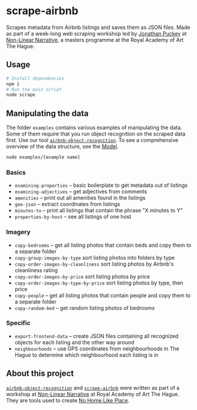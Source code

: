 # scrape-airbnb
Scrapes metadata from Airbnb listings and saves them as JSON files. Made as part of a week-long web scraping workshop led by [Jonathan Puckey](https://puckey.studio/) at [Non-Linear Narrative](https://www.kabk.nl/en/programmes/master/non-linear-narrative), a masters programme at the Royal Academy of Art The Hague.

## Usage

```bash
# Install dependencies
npm i
# Run the main script
node scrape
```

## Manipulating the data
The folder `examples` contains various examples of manipulating the data. Some of them require that you run object recognition on the scraped data first. Use our tool [`airbnb-object-recognition`](https://github.com/nonlinearnarrative/airbnb-object-recognition). To see a comprehensive overview of the data structure, see the [Model](https://github.com/nonlinearnarrative/scrape-airbnb/blob/master/Model.md).

```bash
node examples/[example name]
```

### Basics
- `examining-properties` – basic boilerplate to get metadata out of listings
- `examining-adjectives` – get adjectives from comments
- `amenities` – print out all amenities found in the listings
- `geo-json` – extract coordinates from listings
- `minutes-to` – print all listings that contain the phrase "X minutes to Y"
- `properties-by-host` – see all listings of one host

### Imagery
- `copy-bedrooms` – get all listing photos that contain beds and copy them to a separate folder
- `copy-group-images-by-type` sort listing photos into folders by type
- `copy-order-images-by-cleanliness` sort listing photos by Airbnb's cleanliness rating
- `copy-order-images-by-price` sort listing photos by price
- `copy-order-images-by-type-by-price` sort listing photos by type, then price
- `copy-people` – get all listing photos that contain people and copy them to a separate folder
- `copy-random-bed` – get random listing photos of bedrooms

### Specific
- `export-frontend-data` – create JSON files containing all recognized objects for each listing and the other way around
- `neighbourhoods` – use GPS coordinates from neighbourhoods in The Hague to determine which neighbourhood each listing is in

## About this project
[`airbnb-object-recognition`](https://github.com/nonlinearnarrative/airbnb-object-recognition) and [`scrape-airbnb`](https://github.com/nonlinearnarrative/scrape-airbnb) were written as part of a workshop at [Non-Linear Narrative](https://www.kabk.nl/en/programmes/master/non-linear-narrative) at Royal Academy of Art The Hague. They are tools used to create [No Home Like Place](https://github.com/nonlinearnarrative/no-home-like-place).
